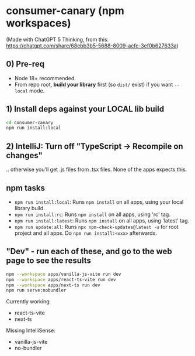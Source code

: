 # consumer-canary (npm workspaces)

(Made with ChatGPT 5 Thinking, from this: https://chatgpt.com/share/68ebb3b5-5688-8009-acfc-3ef0b627633a)

## 0) Pre-req
- Node 18+ recommended.
- From repo root, **build your library** first (so `dist/` exist) if you want `--local` mode.

## 1) Install deps against your LOCAL lib build
```bash
cd consumer-canary
npm run install:local
```

## 2) IntelliJ: Turn off "TypeScript -> Recompile on changes"

.. otherwise you'll get .js files from .tsx files. None of the apps expects this.

## npm tasks

* `npm run install:local`: Runs `npm install` on all apps, using your local library build.
* `npm run install:rc`: Runs `npm install` on all apps, using 'rc' tag.
* `npm run install:latest`: Runs `npm install` on all apps, using 'latest' tag.
* `npm run update:all`: Runs `npx npm-check-updates@latest -u` for root project and all apps. Do `npm run install:<xxx>` afterwards.

## "Dev" - run each of these, and go to the web page to see the results
```bash
npm --workspace apps/vanilla-js-vite run dev
npm --workspace apps/react-ts-vite run dev
npm --workspace apps/next-ts run dev
npm run serve:nobundler
```

Currently working:
* react-ts-vite
* next-ts

Missing IntelliSense:
* vanilla-js-vite
* no-bundler
